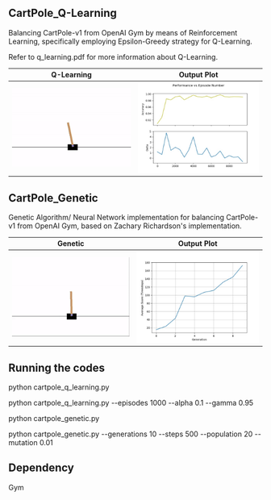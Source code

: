 ## CartPole_Q-Learning
Balancing CartPole-v1 from OpenAI Gym by means of Reinforcement Learning, 
specifically employing Epsilon-Greedy strategy for Q-Learning.

Refer to q_learning.pdf for more information about
Q-Learning.

| Q-Learning | Output Plot | 
| ------------- |:-------------:|
| ![cartpole-q_learning](gifs/cartpole_q_learning.gif) | <img src="output_plots/cartpole_q_learning.jpg"> |

## CartPole_Genetic
Genetic Algorithm/ Neural Network implementation for 
balancing CartPole-v1 from OpenAI Gym, based on 
Zachary Richardson's implementation.

| Genetic | Output Plot | 
| ------------- |:-------------:|
| ![cartpole-genetic](gifs/cartpole_genetic.gif) | <img src="output_plots/cartpole_genetic.jpg"> |

## Running the codes

python cartpole_q_learning.py

python cartpole_q_learning.py --episodes 1000 --alpha 0.1 --gamma 0.95

python cartpole_genetic.py

python cartpole_genetic.py --generations 10 --steps 500 --population 20 --mutation 0.01

## Dependency
Gym
